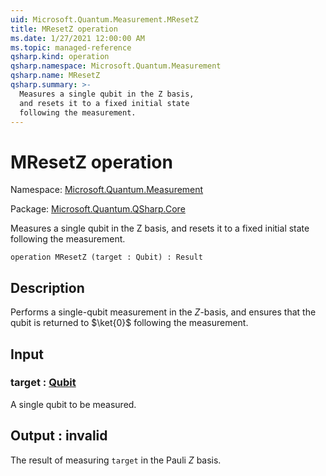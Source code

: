 ```yaml
---
uid: Microsoft.Quantum.Measurement.MResetZ
title: MResetZ operation
ms.date: 1/27/2021 12:00:00 AM
ms.topic: managed-reference
qsharp.kind: operation
qsharp.namespace: Microsoft.Quantum.Measurement
qsharp.name: MResetZ
qsharp.summary: >-
  Measures a single qubit in the Z basis,
  and resets it to a fixed initial state
  following the measurement.
---
```


# MResetZ operation

Namespace: [Microsoft.Quantum.Measurement](xref:Microsoft.Quantum.Measurement)

Package: [Microsoft.Quantum.QSharp.Core](https://nuget.org/packages/Microsoft.Quantum.QSharp.Core)


Measures a single qubit in the Z basis,and resets it to a fixed initial statefollowing the measurement.

```qsharp
operation MResetZ (target : Qubit) : Result
```


## Description

Performs a single-qubit measurement in the $Z$-basis,and ensures that the qubit is returned to $\ket{0}$following the measurement.

## Input

### target : [Qubit](xref:microsoft.quantum.lang-ref.qubit)

A single qubit to be measured.



## Output : __invalid<Result>__

The result of measuring `target` in the Pauli $Z$ basis.